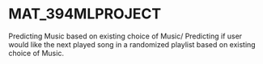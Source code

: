 # MAT_394MLPROJECT
Predicting Music based on existing choice of Music/ Predicting if user would like the next played song in a randomized playlist based on existing choice of Music.
